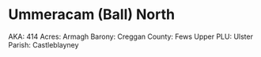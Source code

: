 # Ummeracam (Ball) North

AKA: 414
Acres: Armagh
Barony: Creggan
County: Fews Upper
PLU: Ulster
Parish: Castleblayney